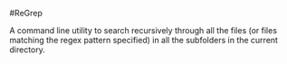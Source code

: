 #ReGrep

A command line utility to search recursively through all the files (or files matching the regex pattern specified) in all the subfolders in the current directory.